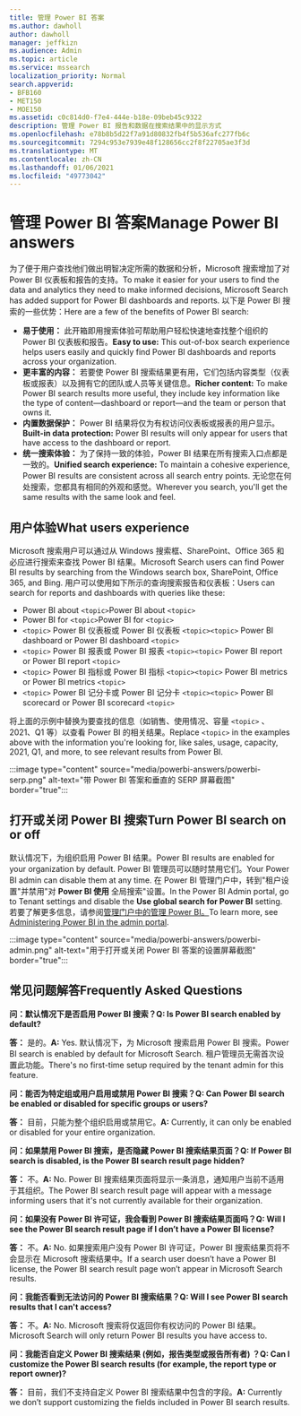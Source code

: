 ```yaml
---
title: 管理 Power BI 答案
ms.author: dawholl
author: dawholl
manager: jeffkizn
ms.audience: Admin
ms.topic: article
ms.service: mssearch
localization_priority: Normal
search.appverid:
- BFB160
- MET150
- MOE150
ms.assetid: c0c814d0-f7e4-444e-b18e-09beb45c9322
description: 管理 Power BI 报告和数据在搜索结果中的显示方式
ms.openlocfilehash: e78b8b5d22f7a91d80832fb4f5b536afc277fb6c
ms.sourcegitcommit: 7294c953e7939e48f128656cc2f8f22705ae3f3d
ms.translationtype: MT
ms.contentlocale: zh-CN
ms.lasthandoff: 01/06/2021
ms.locfileid: "49773042"
---
```

# <a name="manage-power-bi-answers"></a><span data-ttu-id="8b460-103">管理 Power BI 答案</span><span class="sxs-lookup"><span data-stu-id="8b460-103">Manage Power BI answers</span></span>

<span data-ttu-id="8b460-104">为了便于用户查找他们做出明智决定所需的数据和分析，Microsoft 搜索增加了对 Power BI 仪表板和报告的支持。</span><span class="sxs-lookup"><span data-stu-id="8b460-104">To make it easier for your users to find the data and analytics they need to make informed decisions, Microsoft Search has added support for Power BI dashboards and reports.</span></span> <span data-ttu-id="8b460-105">以下是 Power BI 搜索的一些优势：</span><span class="sxs-lookup"><span data-stu-id="8b460-105">Here are a few of the benefits of Power BI search:</span></span>

* <span data-ttu-id="8b460-106">**易于使用：** 此开箱即用搜索体验可帮助用户轻松快速地查找整个组织的 Power BI 仪表板和报告。</span><span class="sxs-lookup"><span data-stu-id="8b460-106">**Easy to use:** This out-of-box search experience helps users easily and quickly find Power BI dashboards and reports across your organization.</span></span>
* <span data-ttu-id="8b460-107">**更丰富的内容：** 若要使 Power BI 搜索结果更有用，它们包括内容类型（仪表板或报表）以及拥有它的团队或人员等关键信息。</span><span class="sxs-lookup"><span data-stu-id="8b460-107">**Richer content:** To make Power BI search results more useful, they include key information like the type of content—dashboard or report—and the team or person that owns it.</span></span>
* <span data-ttu-id="8b460-108">**内置数据保护：** Power BI 结果将仅为有权访问仪表板或报表的用户显示。</span><span class="sxs-lookup"><span data-stu-id="8b460-108">**Built-in data protection:** Power BI results will only appear for users that have access to the dashboard or report.</span></span>
* <span data-ttu-id="8b460-109">**统一搜索体验：** 为了保持一致的体验，Power BI 结果在所有搜索入口点都是一致的。</span><span class="sxs-lookup"><span data-stu-id="8b460-109">**Unified search experience:** To maintain a cohesive experience, Power BI results are consistent across all search entry points.</span></span> <span data-ttu-id="8b460-110">无论您在何处搜索，您都具有相同的外观和感觉。</span><span class="sxs-lookup"><span data-stu-id="8b460-110">Wherever you search, you'll get the same results with the same look and feel.</span></span>

## <a name="what-users-experience"></a><span data-ttu-id="8b460-111">用户体验</span><span class="sxs-lookup"><span data-stu-id="8b460-111">What users experience</span></span>

<span data-ttu-id="8b460-112">Microsoft 搜索用户可以通过从 Windows 搜索框、SharePoint、Office 365 和必应进行搜索来查找 Power BI 结果。</span><span class="sxs-lookup"><span data-stu-id="8b460-112">Microsoft Search users can find Power BI results by searching from the Windows search box, SharePoint, Office 365, and Bing.</span></span> <span data-ttu-id="8b460-113">用户可以使用如下所示的查询搜索报告和仪表板：</span><span class="sxs-lookup"><span data-stu-id="8b460-113">Users can search for reports and dashboards with queries like these:</span></span>

* <span data-ttu-id="8b460-114">Power BI about `<topic>`</span><span class="sxs-lookup"><span data-stu-id="8b460-114">Power BI about `<topic>`</span></span>
* <span data-ttu-id="8b460-115">Power BI for `<topic>`</span><span class="sxs-lookup"><span data-stu-id="8b460-115">Power BI for `<topic>`</span></span>
* <span data-ttu-id="8b460-116">`<topic>` Power BI 仪表板或 Power BI 仪表板 `<topic>`</span><span class="sxs-lookup"><span data-stu-id="8b460-116">`<topic>` Power BI dashboard or Power BI dashboard `<topic>`</span></span>
* <span data-ttu-id="8b460-117">`<topic>` Power BI 报表或 Power BI 报表 `<topic>`</span><span class="sxs-lookup"><span data-stu-id="8b460-117">`<topic>` Power BI report or Power BI report `<topic>`</span></span>
* <span data-ttu-id="8b460-118">`<topic>` Power BI 指标或 Power BI 指标 `<topic>`</span><span class="sxs-lookup"><span data-stu-id="8b460-118">`<topic>` Power BI metrics or Power BI metrics `<topic>`</span></span>
* <span data-ttu-id="8b460-119">`<topic>` Power BI 记分卡或 Power BI 记分卡 `<topic>`</span><span class="sxs-lookup"><span data-stu-id="8b460-119">`<topic>` Power BI scorecard or Power BI scorecard `<topic>`</span></span>

<span data-ttu-id="8b460-120">将上面的示例中替换为要查找的信息（如销售、使用情况、容量 `<topic>` 、2021、Q1 等）以查看 Power BI 的相关结果。</span><span class="sxs-lookup"><span data-stu-id="8b460-120">Replace `<topic>` in the examples above with the information you're looking for, like sales, usage, capacity, 2021, Q1, and more, to see relevant results from Power BI.</span></span>

:::image type="content" source="media/powerbi-answers/powerbi-serp.png" alt-text="带 Power BI 答案和垂直的 SERP 屏幕截图" border="true":::

## <a name="turn-power-bi-search-on-or-off"></a><span data-ttu-id="8b460-122">打开或关闭 Power BI 搜索</span><span class="sxs-lookup"><span data-stu-id="8b460-122">Turn Power BI search on or off</span></span>

<span data-ttu-id="8b460-123">默认情况下，为组织启用 Power BI 结果。</span><span class="sxs-lookup"><span data-stu-id="8b460-123">Power BI results are enabled for your organization by default.</span></span> <span data-ttu-id="8b460-124">Power BI 管理员可以随时禁用它们。</span><span class="sxs-lookup"><span data-stu-id="8b460-124">Your Power BI admin can disable them at any time.</span></span> <span data-ttu-id="8b460-125">在 Power BI 管理门户中，转到"租户设置"并禁用"对 **Power BI 使用** 全局搜索"设置。</span><span class="sxs-lookup"><span data-stu-id="8b460-125">In the Power BI Admin portal, go to Tenant settings and disable the **Use global search for Power BI** setting.</span></span> <span data-ttu-id="8b460-126">若要了解更多信息，请参阅[管理门户中的管理 Power BI。](https://docs.microsoft.com/power-bi/admin/service-admin-portal#use-global-search-for-power-bi-preview)</span><span class="sxs-lookup"><span data-stu-id="8b460-126">To learn more, see [Administering Power BI in the admin portal](https://docs.microsoft.com/power-bi/admin/service-admin-portal#use-global-search-for-power-bi-preview).</span></span>

:::image type="content" source="media/powerbi-answers/powerbi-admin.png" alt-text="用于打开或关闭 Power BI 答案的设置屏幕截图" border="true":::

## <a name="frequently-asked-questions"></a><span data-ttu-id="8b460-128">常见问题解答</span><span class="sxs-lookup"><span data-stu-id="8b460-128">Frequently Asked Questions</span></span>

<span data-ttu-id="8b460-129">**问：默认情况下是否启用 Power BI 搜索？**</span><span class="sxs-lookup"><span data-stu-id="8b460-129">**Q: Is Power BI search enabled by default?**</span></span>

<span data-ttu-id="8b460-130">**答：** 是的。</span><span class="sxs-lookup"><span data-stu-id="8b460-130">**A:** Yes.</span></span> <span data-ttu-id="8b460-131">默认情况下，为 Microsoft 搜索启用 Power BI 搜索。</span><span class="sxs-lookup"><span data-stu-id="8b460-131">Power BI search is enabled by default for Microsoft Search.</span></span> <span data-ttu-id="8b460-132">租户管理员无需首次设置此功能。</span><span class="sxs-lookup"><span data-stu-id="8b460-132">There's no first-time setup required by the tenant admin for this feature.</span></span>

<span data-ttu-id="8b460-133">**问：能否为特定组或用户启用或禁用 Power BI 搜索？**</span><span class="sxs-lookup"><span data-stu-id="8b460-133">**Q: Can Power BI search be enabled or disabled for specific groups or users?**</span></span>

<span data-ttu-id="8b460-134">**答：** 目前，只能为整个组织启用或禁用它。</span><span class="sxs-lookup"><span data-stu-id="8b460-134">**A:** Currently, it can only be enabled or disabled for your entire organization.</span></span>

<span data-ttu-id="8b460-135">**问：如果禁用 Power BI 搜索，是否隐藏 Power BI 搜索结果页面？**</span><span class="sxs-lookup"><span data-stu-id="8b460-135">**Q: If Power BI search is disabled, is the Power BI search result page hidden?**</span></span>

<span data-ttu-id="8b460-136">**答：** 不。</span><span class="sxs-lookup"><span data-stu-id="8b460-136">**A:** No.</span></span> <span data-ttu-id="8b460-137">Power BI 搜索结果页面将显示一条消息，通知用户当前不适用于其组织。</span><span class="sxs-lookup"><span data-stu-id="8b460-137">The Power BI search result page will appear with a message informing users that it's not currently available for their organization.</span></span>

<span data-ttu-id="8b460-138">**问：如果没有 Power BI 许可证，我会看到 Power BI 搜索结果页面吗？**</span><span class="sxs-lookup"><span data-stu-id="8b460-138">**Q: Will I see the Power BI search result page if I don’t have a Power BI license?**</span></span>

<span data-ttu-id="8b460-139">**答：** 不。</span><span class="sxs-lookup"><span data-stu-id="8b460-139">**A:** No.</span></span> <span data-ttu-id="8b460-140">如果搜索用户没有 Power BI 许可证，Power BI 搜索结果页将不会显示在 Microsoft 搜索结果中。</span><span class="sxs-lookup"><span data-stu-id="8b460-140">If a search user doesn’t have a Power BI license, the Power BI search result page won’t appear in Microsoft Search results.</span></span>

<span data-ttu-id="8b460-141">**问：我能否看到无法访问的 Power BI 搜索结果？**</span><span class="sxs-lookup"><span data-stu-id="8b460-141">**Q: Will I see Power BI search results that I can't access?**</span></span>

<span data-ttu-id="8b460-142">**答：** 不。</span><span class="sxs-lookup"><span data-stu-id="8b460-142">**A:** No.</span></span> <span data-ttu-id="8b460-143">Microsoft 搜索将仅返回你有权访问的 Power BI 结果。</span><span class="sxs-lookup"><span data-stu-id="8b460-143">Microsoft Search will only return Power BI results you have access to.</span></span>

<span data-ttu-id="8b460-144">**问：我能否自定义 Power BI 搜索结果 (例如，报告类型或报告所有者) ？**</span><span class="sxs-lookup"><span data-stu-id="8b460-144">**Q: Can I customize the Power BI search results (for example, the report type or report owner)?**</span></span>

<span data-ttu-id="8b460-145">**答：** 目前，我们不支持自定义 Power BI 搜索结果中包含的字段。</span><span class="sxs-lookup"><span data-stu-id="8b460-145">**A:** Currently we don’t support customizing the fields included in Power BI search results.</span></span>

